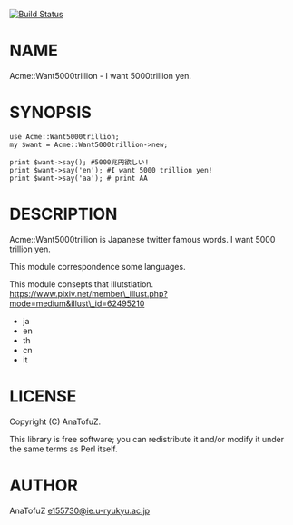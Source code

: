 [![Build Status](https://travis-ci.org/AnaTofuZ/perl5-acme-Want5000trillion.svg?branch=master)](https://travis-ci.org/AnaTofuZ/perl5-acme-Want5000trillion)

# NAME

Acme::Want5000trillion - I want 5000trillion yen.

# SYNOPSIS

    use Acme::Want5000trillion;
    my $want = Acme::Want5000trillion->new;

    print $want->say(); #5000兆円欲しい!
    print $want->say('en'); #I want 5000 trillion yen!
    print $want->say('aa'); # print AA

# DESCRIPTION

Acme::Want5000trillion is Japanese twitter famous words.
I want 5000 trillion yen.

This module correspondence some languages.

This module consepts that illutstlation.
https://www.pixiv.net/member\_illust.php?mode=medium&illust\_id=62495210

- ja 
- en
- th
- cn
- it 

# LICENSE

Copyright (C) AnaTofuZ.

This library is free software; you can redistribute it and/or modify
it under the same terms as Perl itself.

# AUTHOR

AnaTofuZ <e155730@ie.u-ryukyu.ac.jp>
